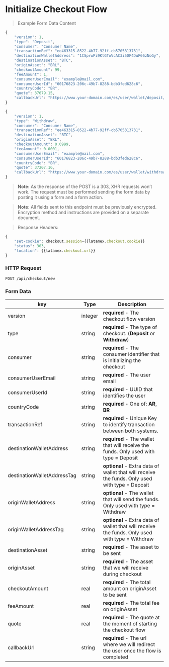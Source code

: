 # Initialize Checkout Flow

> Example
> Form Data Content

```javascript
{
    "version": 1,
    "type": "Deposit",
    "consumer": "Consumer Name",
    "transactionRef": "ee463315-8522-4b77-92ff-cb5705313731",
    "destinationWalletAddress": "1CSprwPi9KtGToVcAC3i5DF4DuF66zNoGy",
    "destinationAsset": "BTC",
    "originAsset": "BRL",
    "checkoutAmount": 99,
    "feeAmount": 1,
    "consumerUserEmail": "example@mail.com",
    "consumerUserId": "60176823-206c-49b7-8288-bdb3fed628c6",
    "countryCode": "BR",
    "quote": 37679.15,
    "callbackUrl": "https://www.your-domain.com/es/user/wallet/deposit/BTC"
}
```

```javascript
{
    "version": 1,
    "type": "Withdraw",
    "consumer": "Consumer Name",
    "transactionRef": "ee463315-8522-4b77-92ff-cb5705313731",
    "destinationAsset": "BTC",
    "originAsset": "BRL",
    "checkoutAmount": 0.0999,
    "feeAmount": 0.0001,
    "consumerUserEmail": "example@mail.com",
    "consumerUserId": "60176823-206c-49b7-8288-bdb3fed628c6",
    "countryCode": "BR",
    "quote": 37207.16,
    "callbackUrl": "https://www.your-domain.com/es/user/wallet/withdraw/BTC"
}
```

> <strong>Note:</strong> As the response of the POST is a 303, XHR requests won’t work. The request must be performed sending the form data by posting it using a form and a form action.

> <strong>Note:</strong> All fields sent to this endpoint must be previously encrypted. Encryption method and instructions are provided on a separate document.

> Response Headers:

```javascript
{
    "set-cookie": checkout.session={{latamex.checkout.cookie}}
    "status": 303,
    "location": {{latamex.checkout.url}}
}
```

### HTTP Request

`POST /api/checkout/new`

### Form Data

| key                         | Type    | Description                                                                                                  |
| --------------------------- | ------- | ------------------------------------------------------------------------------------------------------------ |
| version                     | integer | <strong>required</strong> - The checkout flow version                                                        |
| type                        | string  | <strong>required</strong> - The type of checkout. (<strong>Deposit</strong> or <strong>Withdraw</strong>)    |
| consumer                    | string  | <strong>required</strong> - The consumer identifier that is initializing the checkout                        |
| consumerUserEmail           | string  | <strong>required</strong> - The user email                                                                   |
| consumerUserId              | string  | <strong>required</strong> - UUID that identifies the user                                                    |
| countryCode                 | string  | <strong>required</strong> - One of: <strong>AR</strong>, <strong>BR</strong>                                 |
| transactionRef              | string  | <strong>required</strong> - Unique Key to identify transaction between both systems.                         |
| destinationWalletAddress    | string  | <strong>required</strong> - The wallet that will receive the funds. Only used with type = Deposit            |
| destinationWalletAddressTag | string  | <strong>optional</strong> - Extra data of wallet that will receive the funds. Only used with type = Deposit  |
| originWalletAddress         | string  | <strong>optional</strong> - The wallet that will send the funds. Only used with type = Withdraw              |
| originWalletAddressTag      | string  | <strong>optional</strong> - Extra data of wallet that will receive the funds. Only used with type = Withdraw |
| destinationAsset            | string  | <strong>required</strong> - The asset to be sent                                                             |
| originAsset                 | string  | <strong>required</strong> - The asset that we will receive during checkout                                   |
| checkoutAmount              | real    | <strong>required</strong> - The total amount on originAsset to be sent                                       |
| feeAmount                   | real    | <strong>required</strong> - The total fee on originAsset                                                     |
| quote                       | real    | <strong>required</strong> - The quote at the moment of starting the checkout flow                            |
| callbackUrl                 | string  | <strong>required</strong> - The url where we will redirect the user once the flow is completed               |
